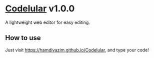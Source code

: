 # [Codelular](https://hamdivazim.github.io/Codelular) v1.0.0
A lightweight web editor for easy editing.
## How to use
Just visit https://hamdivazim.github.io/Codelular, and type your code!
